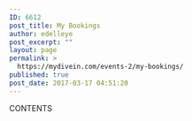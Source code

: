 ```yaml
---
ID: 6612
post_title: My Bookings
author: edelleye
post_excerpt: ""
layout: page
permalink: >
  https://mydivein.com/events-2/my-bookings/
published: true
post_date: 2017-03-17 04:51:20
---
```

CONTENTS